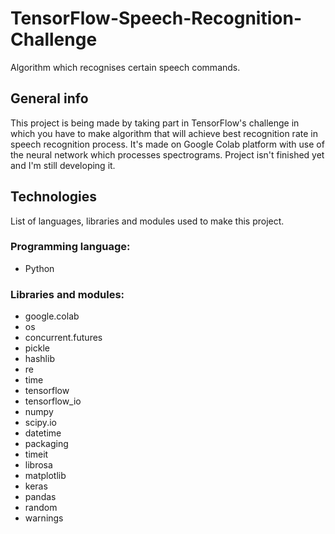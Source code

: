 # TensorFlow-Speech-Recognition-Challenge
Algorithm which recognises certain speech commands.
## General info
This project is being made by taking part in TensorFlow's challenge in which you have to make algorithm that will achieve best recognition rate in speech recognition process. It's made on Google Colab platform with use of the neural network which processes spectrograms. Project isn't finished yet and I'm still developing it.
## Technologies
List of languages, libraries and modules used to make this project.
### Programming language:
* Python
### Libraries and modules:
* google.colab
* os
* concurrent.futures
* pickle
* hashlib
* re
* time
* tensorflow
* tensorflow_io
* numpy
* scipy.io
* datetime
* packaging
* timeit
* librosa
* matplotlib
* keras
* pandas
* random
* warnings
